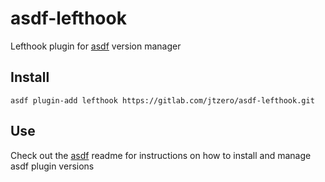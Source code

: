 # asdf-lefthook


Lefthook plugin for [asdf](https://github.com/asdf-vm/asdf) version manager

## Install

```
asdf plugin-add lefthook https://gitlab.com/jtzero/asdf-lefthook.git
```

## Use

Check out the [asdf](https://github.com/asdf-vm/asdf) readme for instructions on how to install and manage asdf plugin versions

